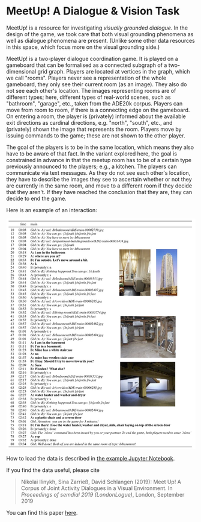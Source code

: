 # MeetUp! A Dialogue & Vision Task

MeetUp! is a resource for investigating _visually grounded dialogue_. In the design of the game, we took care that both visual grounding phenomena as well as dialogue phenomena are present. (Unlike some other data resources in this space, which focus more on the visual grounding side.)

MeetUp! is a two-player dialogue coordination game. It is played on a gameboard that can be formalised as a connected subgraph of a two-dimensional grid graph. Players are located at vertices in the graph, which we call "rooms".
Players never see a representation of the whole gameboard, they only see their current room (as an image). They also do not see each other's location.
The images representing rooms are of different types; here, different types of real-world scenes, such as "bathroom", "garage", etc., taken from the ADE20k corpus.
Players can move from room to room, if there is a connecting edge on the gameboard. On entering a room, the player is (privately) informed about the available exit directions as cardinal directions, e.g. "north", "south", etc., and (privately) shown the image that represents the room.
Players move by issuing commands to the game; these are not shown to the other player.

The goal of the players is to be in the same location, which means they also have to be aware of that fact. In the variant explored here, the goal is constrained in advance in that the meetup room has to be of a certain type previously announced to the players; e.g., a kitchen.
The players can communicate via text messages. As they do not see each other's location, they have to describe the images they see to ascertain whether or not they are currently in the same room, and move to a different room if they decide that they aren't. If they have reached the conclusion that they are, they can decide to end the game.

Here is an example of an interaction:

![transcript](transcript.jpg)


How to load the data is described in [the example Jupyter Notebook](examples.ipynb).

If you find the data useful, please cite

> Nikolai Ilinykh, Sina Zarrieß, David Schlangen (2019): Meet Up! A Corpus of Joint Activity Dialogues in a Visual Environment. In *Proceedings of semdial 2019 (LondonLogue)*, London, September 2019

You can find this paper [here](papers/meetup_semdial19.pdf).
